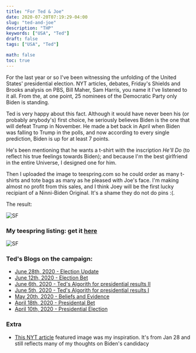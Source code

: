 ```yaml
---
title: "For Ted & Joe"
date: 2020-07-20T07:19:29-04:00
slug: "ted-and-joe"
description: "THP"
keywords: ["USA", "Ted"]
draft: false
tags: ["USA", "Ted"]

math: false
toc: true
---
```


For the last year or so I've been witnessing the unfolding of the United States' presidential election. NYT articles, debates, Friday's Shields and Brooks analysis on PBS, Bill Maher, Sam Harris, you name it I've listened to it all. From the, at one point, 25 nominees of the Democratic Party only Biden is standing. 

Ted is very happy about this fact. Although it would have never been his (or probably anybody's) first choice, he seriously believes Biden is the one that will defeat Trump in November. He made a bet back in April when Biden was falling to Trump in the polls, and now according to every single prediction, Biden is up for at least 7 points. 

He's been mentioning that he wants a t-shirt with the inscription *He'll Do* (to reflect his true feelings towards Biden); and because I'm the best girlfriend in the entire Universe, I designed one for him.

Then I uploaded the image to teespring.com so he could order as many t-shirts and tote bags as many as he pleased with Joe's face. I'm making almost no profit from this sales, and I think Joey will be the first lucky recipiant of a Ninni-Biden Original. It's a shame they do not do pins :(.

The result:

![SF](/77-biden2020.png)

<h3>My teespring listing: get it <a href="https://teespring.com/he-ll-do-biden-2020?pid=934&cid=103880">here</a></h3>

![SF](/77-tee.png)

### Ted's Blogs on the campaign:

* <a href="https://tedslocum.com/daily/2020/06/28/election-update">June 28th, 2020 - Election Update</a>
* <a href="https://tedslocum.com/daily/2020/06/12/election-bet">June 12th, 2020 - Election Bet</a>
* <a href="https://tedslocum.com/daily/2020/06/06/swing-polls">June 6th, 2020 - Ted's Algorith for presidential results II</a>
* <a href="https://tedslocum.com/daily/2020/06/05/random_election">June 5th, 2020 - Ted's Algorith for presidential results I</a>
* <a href="https://tedslocum.com/daily/2020/05/20/Beliefs-and-Evidence">May 20th, 2020 - Beliefs and Evidence</a>
* <a href="https://tedslocum.com/daily/2020/04/18/Presidential-Bet">April 18th, 2020 - Presidental Bet</a>
* <a href="https://tedslocum.com/daily/2020/04/10/Presidential-Prediction">April 10th, 2020 - Presidential Election</a>

### Extra 
* <a href="https://www.nytimes.com/2020/01/28/magazine/joe-biden-2020.html">This NYT article</a> featured image was my inspiration. It's from Jan 28 and still reflects many of my thoughts on Biden's candidacy